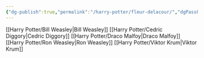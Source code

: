 ```yaml
---
{"dg-publish":true,"permalink":"/harry-potter/fleur-delacour/","dgPassFrontmatter":true}
---
```


[[Harry Potter/Bill Weasley\|Bill Weasley]]
[[Harry Potter/Cedric Diggory\|Cedric Diggory]]
[[Harry Potter/Draco Malfoy\|Draco Malfoy]]
[[Harry Potter/Ron Weasley\|Ron Weasley]]
[[Harry Potter/Viktor Krum\|Viktor Krum]]
